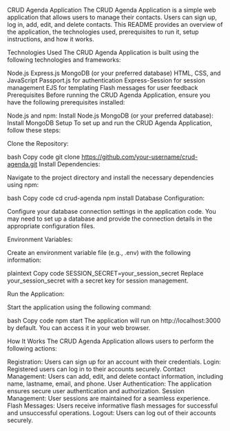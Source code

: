 CRUD Agenda Application
The CRUD Agenda Application is a simple web application that allows users to manage their contacts. Users can sign up, log in, add, edit, and delete contacts. This README provides an overview of the application, the technologies used, prerequisites to run it, setup instructions, and how it works.

Technologies Used
The CRUD Agenda Application is built using the following technologies and frameworks:

Node.js
Express.js
MongoDB (or your preferred database)
HTML, CSS, and JavaScript
Passport.js for authentication
Express-Session for session management
EJS for templating
Flash messages for user feedback
Prerequisites
Before running the CRUD Agenda Application, ensure you have the following prerequisites installed:

Node.js and npm: Install Node.js
MongoDB (or your preferred database): Install MongoDB
Setup
To set up and run the CRUD Agenda Application, follow these steps:

Clone the Repository:

bash
Copy code
git clone https://github.com/your-username/crud-agenda.git
Install Dependencies:

Navigate to the project directory and install the necessary dependencies using npm:

bash
Copy code
cd crud-agenda
npm install
Database Configuration:

Configure your database connection settings in the application code. You may need to set up a database and provide the connection details in the appropriate configuration files.

Environment Variables:

Create an environment variable file (e.g., .env) with the following information:

plaintext
Copy code
SESSION_SECRET=your_session_secret
Replace your_session_secret with a secret key for session management.

Run the Application:

Start the application using the following command:

bash
Copy code
npm start
The application will run on http://localhost:3000 by default. You can access it in your web browser.

How It Works
The CRUD Agenda Application allows users to perform the following actions:

Registration: Users can sign up for an account with their credentials.
Login: Registered users can log in to their accounts securely.
Contact Management: Users can add, edit, and delete contact information, including name, lastname, email, and phone.
User Authentication: The application ensures secure user authentication and authorization.
Session Management: User sessions are maintained for a seamless experience.
Flash Messages: Users receive informative flash messages for successful and unsuccessful operations.
Logout: Users can log out of their accounts securely.
